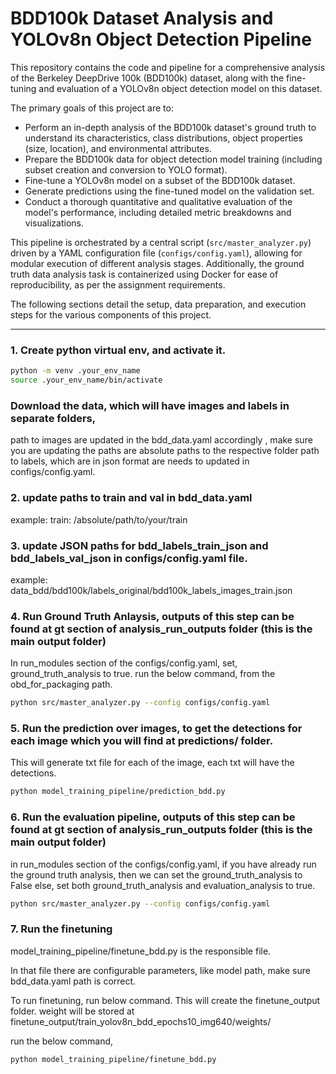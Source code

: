 # BDD100k Dataset Analysis and YOLOv8n Object Detection Pipeline

This repository contains the code and pipeline for a comprehensive analysis of the Berkeley DeepDrive 100k (BDD100k) dataset, along with the fine-tuning and evaluation of a YOLOv8n object detection model on this dataset.

The primary goals of this project are to:
* Perform an in-depth analysis of the BDD100k dataset's ground truth to understand its characteristics, class distributions, object properties (size, location), and environmental attributes.
* Prepare the BDD100k data for object detection model training (including subset creation and conversion to YOLO format).
* Fine-tune a YOLOv8n model on a subset of the BDD100k dataset.
* Generate predictions using the fine-tuned model on the validation set.
* Conduct a thorough quantitative and qualitative evaluation of the model's performance, including detailed metric breakdowns and visualizations.

This pipeline is orchestrated by a central script (`src/master_analyzer.py`) driven by a YAML configuration file (`configs/config.yaml`), allowing for modular execution of different analysis stages. Additionally, the ground truth data analysis task is containerized using Docker for ease of reproducibility, as per the assignment requirements.

The following sections detail the setup, data preparation, and execution steps for the various components of this project.

---

### 1. Create python virtual env, and activate it. 
```bash
python -m venv .your_env_name
source .your_env_name/bin/activate
```

### Download the data, which will have images and labels in separate folders, 
path to images are updated in the bdd_data.yaml accordingly , make sure you are updating the paths are absolute paths to the respective folder
path to labels, which are in json format are needs to updated in configs/config.yaml. 

### 2. update paths to train and val in bdd_data.yaml 
example: train: /absolute/path/to/your/train

### 3. update JSON paths for bdd_labels_train_json and bdd_labels_val_json in configs/config.yaml file. 
example: data_bdd/bdd100k/labels_original/bdd100k_labels_images_train.json


<!-- Can run the GT analysis only, now -->
### 4. Run Ground Truth Anlaysis, outputs of this step can be found at gt section of analysis_run_outputs folder (this is the main output folder)
In run_modules section of the configs/config.yaml, set, ground_truth_analysis to true.
run the below command, from the obd_for_packaging path.

```bash 
python src/master_analyzer.py --config configs/config.yaml
```

<!-- Lets run the prediction script -->
### 5. Run the prediction over images, to get the detections for each image which you will find at predictions/ folder.
This will generate txt file for each of the image, each txt will have the detections. 

```bash 
python model_training_pipeline/prediction_bdd.py
```

### 6. Run the evaluation pipeline, outputs of this step can be found at gt section of analysis_run_outputs folder (this is the main output folder)
in run_modules section of the configs/config.yaml, if you have already run the ground truth analysis, then we can set the ground_truth_analysis to False
else, set both ground_truth_analysis and evaluation_analysis to true.

```bash 
python src/master_analyzer.py --config configs/config.yaml
```


### 7. Run the finetuning
model_training_pipeline/finetune_bdd.py is the responsible file. 

In that file there are configurable parameters, like model path, make sure bdd_data.yaml path is correct. 

To run finetuning, run below command. This will create the finetune_output folder. weight will be stored at finetune_output/train_yolov8n_bdd_epochs10_img640/weights/

run the below command,

```bash 
python model_training_pipeline/finetune_bdd.py
```

